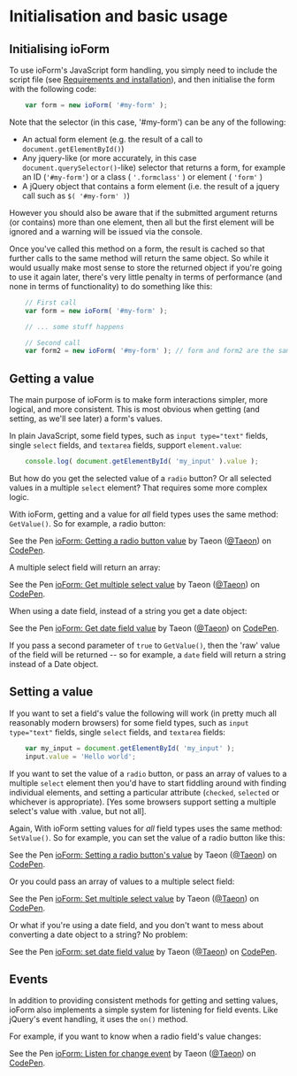 # Initialisation and basic usage

## Initialising ioForm

To use ioForm's JavaScript form handling, you simply need to include the script file (see [Requirements and installation](/requirements-installation)), and then initialise the form with the following code:

```javascript
	var form = new ioForm( '#my-form' );
```

Note that the selector (in this case, '#my-form') can be any of the following:

 * An actual form element (e.g. the result of a call to ```document.getElementById()```)
 * Any jquery-like (or more accurately, in this case ```document.querySelector()```-like) selector that returns a form, for example an ID (```'#my-form'```) or a class ( ```'.formclass'``` ) or element ( ```'form'``` )
 * A jQuery object that contains a form element (i.e. the result of a jquery call such as ```$( '#my-form' )```)

However you should also be aware that if the submitted argument returns (or contains) more than one element, then all but the first element will be ignored and a warning will be issued via the console.

Once you've called this method on a form, the result is cached so that further calls to the same method will return the same object. So while it would usually make most sense to store the returned object if you're going to use it again later, there's very little penalty in terms of performance (and none in terms of functionality) to do something like this:

```javascript
	// First call
	var form = new ioForm( '#my-form' );

	// ... some stuff happens

	// Second call
	var form2 = new ioForm( '#my-form' ); // form and form2 are the same object
```

## Getting a value

The main purpose of ioForm is to make form interactions simpler, more logical, and more consistent. This is most obvious when getting (and setting, as we'll see later) a form's values.

In plain JavaScript, some field types, such as ```input type="text"``` fields, single ```select``` fields, and ```textarea``` fields, support ```element.value```:

```javascript
	console.log( document.getElementById( 'my_input' ).value );
```

But how do you get the selected value of a ```radio``` button? Or all selected values in a multiple ```select``` element? That requires some more complex logic.

With ioForm, getting and a value for _all_ field types uses the same method: ```GetValue()```. So for example, a radio button:

<p data-height="129" data-theme-id="0" data-slug-hash="QdOepq" data-default-tab="js,result" data-user="Taeon" data-embed-version="2" data-pen-title="ioForm: Getting a radio button value" class="codepen">See the Pen <a href="https://codepen.io/Taeon/pen/QdOepq/">ioForm: Getting a radio button value</a> by Taeon (<a href="http://codepen.io/Taeon">@Taeon</a>) on <a href="http://codepen.io">CodePen</a>.</p>
<script async src="https://production-assets.codepen.io/assets/embed/ei.js"></script>

A multiple select field will return an array:

<p data-height="142" data-theme-id="0" data-slug-hash="ygPmbK" data-default-tab="js,result" data-user="Taeon" data-embed-version="2" data-pen-title="ioForm: Get multiple select value" class="codepen">See the Pen <a href="https://codepen.io/Taeon/pen/ygPmbK/">ioForm: Get multiple select value</a> by Taeon (<a href="http://codepen.io/Taeon">@Taeon</a>) on <a href="http://codepen.io">CodePen</a>.</p>
<script async src="https://production-assets.codepen.io/assets/embed/ei.js"></script>

When using a date field, instead of a string you get a date object:

<p data-height="124" data-theme-id="0" data-slug-hash="QdOegq" data-default-tab="js,result" data-user="Taeon" data-embed-version="2" data-pen-title="ioForm: Get date field value" class="codepen">See the Pen <a href="https://codepen.io/Taeon/pen/QdOegq/">ioForm: Get date field value</a> by Taeon (<a href="http://codepen.io/Taeon">@Taeon</a>) on <a href="http://codepen.io">CodePen</a>.</p>
<script async src="https://production-assets.codepen.io/assets/embed/ei.js"></script>

If you pass a second parameter of ```true``` to ```GetValue()```, then the 'raw' value of the field will be returned -- so for example, a ```date``` field will return a string instead of a Date object.

## Setting a value

If you want to set a field's value the following will work (in pretty much all reasonably modern browsers) for some field types, such as ```input type="text"``` fields, single ```select``` fields, and ```textarea``` fields:

```js
	var my_input = document.getElementById( 'my_input' );
	input.value = 'Hello world';
```

If you want to set the value of a ```radio``` button, or pass an array of values to a multiple ```select``` element then you'd have to start fiddling around with finding individual elements, and setting  a particular attribute (```checked```, ```selected``` or whichever is appropriate). [Yes some browsers support setting a multiple select's value with .value, but not all].

Again, With ioForm setting values for _all_ field types uses the same method: ```SetValue()```. So for example, you can set the value of a radio button like this:

<p data-height="203" data-theme-id="0" data-slug-hash="vgWqWb" data-default-tab="js,result" data-user="Taeon" data-embed-version="2" data-pen-title="ioForm: Setting a radio button's value" class="codepen">See the Pen <a href="https://codepen.io/Taeon/pen/vgWqWb/">ioForm: Setting a radio button's value</a> by Taeon (<a href="http://codepen.io/Taeon">@Taeon</a>) on <a href="http://codepen.io">CodePen</a>.</p>
<script async src="https://production-assets.codepen.io/assets/embed/ei.js"></script>

Or you could pass an array of values to a multiple select field:

<p data-height="143" data-theme-id="0" data-slug-hash="ZLadjJ" data-default-tab="js,result" data-user="Taeon" data-embed-version="2" data-pen-title="ioForm: Set multiple select value" class="codepen">See the Pen <a href="https://codepen.io/Taeon/pen/ZLadjJ/">ioForm: Set multiple select value</a> by Taeon (<a href="http://codepen.io/Taeon">@Taeon</a>) on <a href="http://codepen.io">CodePen</a>.</p>
<script async src="https://production-assets.codepen.io/assets/embed/ei.js"></script>

Or what if you're using a date field, and you don't want to mess about converting a date object to a string? No problem:

<p data-height="142" data-theme-id="0" data-slug-hash="WRXqax" data-default-tab="js,result" data-user="Taeon" data-embed-version="2" data-pen-title="ioForm: set date field value" class="codepen">See the Pen <a href="https://codepen.io/Taeon/pen/WRXqax/">ioForm: set date field value</a> by Taeon (<a href="http://codepen.io/Taeon">@Taeon</a>) on <a href="http://codepen.io">CodePen</a>.</p>
<script async src="https://production-assets.codepen.io/assets/embed/ei.js"></script>

## Events

In addition to providing consistent methods for getting and setting values, ioForm also implements a simple system for listening for field events. Like jQuery's event handling, it uses the ```on()``` method.

For example, if you want to know when a radio field's value changes:

<p data-height="206" data-theme-id="0" data-slug-hash="vgWowy" data-default-tab="js,result" data-user="Taeon" data-embed-version="2" data-pen-title="ioForm: Listen for change event" class="codepen">See the Pen <a href="https://codepen.io/Taeon/pen/vgWowy/">ioForm: Listen for change event</a> by Taeon (<a href="http://codepen.io/Taeon">@Taeon</a>) on <a href="http://codepen.io">CodePen</a>.</p>
<script async src="https://production-assets.codepen.io/assets/embed/ei.js"></script>
